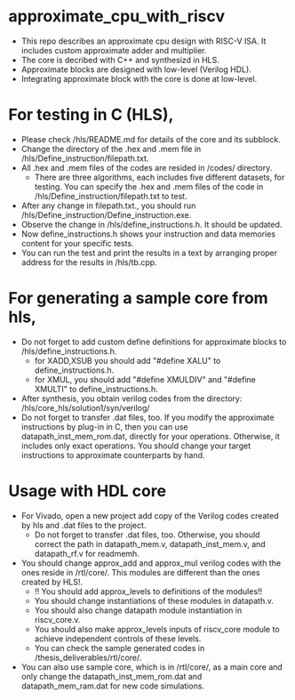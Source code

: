 # approximate_cpu_with_riscv

- This repo describes an approximate cpu design with RISC-V ISA. It includes custom approximate adder and multiplier.
- The core is decribed with C++ and synthesizd in HLS. 
- Approximate blocks are designed with low-level (Verilog HDL).
- Integrating approximate block with the core is done at low-level.

# For testing in C (HLS), 

- Please check /hls/README.md for details of the core and its subblock. 
- Change the directory of the .hex and .mem file in /hls/Define_instruction/filepath.txt.
- All .hex and .mem files of the codes are resided in /codes/ directory.
	- There are three algorithms, each includes five different datasets, for testing. You can specify the .hex and .mem files of the code in /hls/Define_instruction/filepath.txt to test.
- After any change in filepath.txt., you should run /hls/Define_instruction/Define_instruction.exe.
- Observe the change in /hls/define_instructions.h. It should be updated.
- Now define_instructions.h shows your instruction and data memories content for your specific tests.
- You can run the test and print the results in a text by arranging proper address for the results in /hls/tb.cpp. 


# For generating a sample core from hls,

- Do not forget to add custom define definitions for approximate blocks to /hls/define_instructions.h.
	- for XADD,XSUB you should add "#define XALU" to define_instructions.h. 
	- for XMUL, you should add "#define XMULDIV" and "#define XMULTI" to define_instructions.h. 
- After synthesis, you obtain verilog codes from the directory: /hls/core_hls/solution1/syn/verilog/
- Do not forget to transfer .dat files, too. If you modify the approximate instructions by plug-in in C, then you can use datapath_inst_mem_rom.dat, directly for your operations. Otherwise, it includes only exact operations. You should change your target instructions to approximate counterparts by hand.


# Usage with HDL core

- For Vivado, open a new project add copy of the Verilog codes created by hls and .dat files to the project. 
	- Do not forget to transfer .dat files, too. Otherwise, you should correct the path in datapath_mem.v, datapath_inst_mem.v, and datapath_rf.v for readmemh.
- You should change approx_add and approx_mul verilog codes with the ones reside in /rtl/core/.
	This modules are different than the ones created by HLS!. 
	- !! You should add approx_levels to definitions of the modules!!
	- You should change instantiations of these modules in datapath.v.
	- You should also change datapath module instantiation in riscv_core.v. 
	- You should also make approx_levels inputs of riscv_core module to achieve independent controls of these levels.
	- You can check the sample generated codes in /thesis_deliverables/rtl/core/.
- You can also use sample core, which is in /rtl/core/, as a main core and only change the datapath_inst_mem_rom.dat and datapath_mem_ram.dat for new code simulations.


